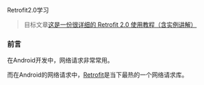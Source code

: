 Retrofit2.0学习
>目标文章[这是一份很详细的 Retrofit 2.0 使用教程（含实例讲解）](https://blog.csdn.net/carson_ho/article/details/73732076)
### 前言
在Android开发中，网络请求非常常用。<br>

而在Android的网络请求中，[Retrofit](https://github.com/square/retrofit)是当下最热的一个网络请求库。


